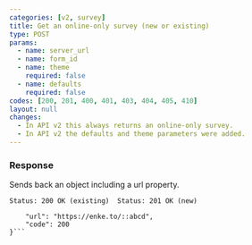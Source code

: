 ```yaml
---
categories: [v2, survey]
title: Get an online-only survey (new or existing)
type: POST
params: 
  - name: server_url 
  - name: form_id
  - name: theme
    required: false
  - name: defaults
    required: false  
codes: [200, 201, 400, 401, 403, 404, 405, 410]
layout: null
changes:
  - In API v2 this always returns an online-only survey.
  - In API v2 the defaults and theme parameters were added.
---
```


### Response

Sends back an object including a url property.

```Status: 200 OK (existing)  Status: 201 OK (new)```
```{
    "url": "https://enke.to/::abcd",
    "code": 200
}```
